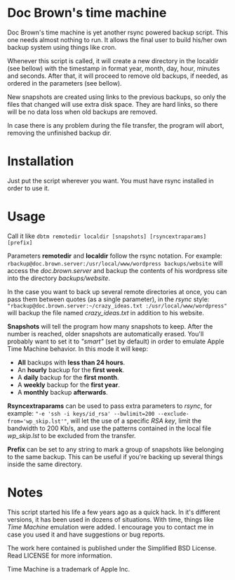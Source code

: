 # Doc Brown's time machine

Doc Brown's time machine is yet another rsync powered backup script. This one needs almost nothing to run. It allows the final user to build his/her own backup system using things like cron.

Whenever this script is called, it will create a new directory in the localdir (see bellow) with the timestamp in format year, month, day, hour, minutes and seconds. After that, it will proceed to remove old backups, if needed, as ordered in the parameters (see bellow).

New snapshots are created using links to the previous backups, so only the files that changed will use extra disk space. They are hard links, so there will be no data loss when old backups are removed.

In case there is any problem during the file transfer, the program will abort, removing the unfinished backup dir.

# Installation
Just put the script wherever you want. You must have rsync installed in order to use it.

# Usage
Call it like ```dbtm remotedir localdir [snapshots] [rsyncextraparams] [prefix]```

Parameters __remotedir__ and __localdir__ follow the rsync notation. For example:
```rbackup@doc.brown.server:/usr/local/www/wordpress backups/website``` will access the _doc.brown.server_ and backup the contents of his wordpress site into the directory _backups/website_.

In the case you want to back up several remote directories at once, you can pass them between quotes (as a single parameter), in the _rsync_ style:
```"rbackup@doc.brown.server:~/crazy_ideas.txt :/usr/local/www/wordpress"``` will backup the file named _crazy_ideas.txt_ in addition to his website.

__Snapshots__ will tell the program how many snapshots to keep. After the number is reached, older snapshots are automatically erased. You'll probably want to set it to _"smart"_ (set by default) in order to emulate Apple Time Machine behavior. In this mode it will keep:
- __All__ backups with __less than 24 hours__.
- An __hourly__ backup for the __first week__.
- A __daily__ backup for the __first month__.
- A __weekly__ backup for the __first year__.
- A __monthly__ backup __afterwards__.

__Rsyncextraparams__ can be used to pass extra parameters to _rsync_, for example:
```"-e 'ssh -i keys/id_rsa' --bwlimit=200 --exclude-from='wp_skip.lst'"```, will let the use of a specific _RSA key_, limit the bandwidth to 200 Kb/s, and use the patterns contained in the local file _wp_skip.lst_ to be excluded from the transfer.

__Prefix__ can be set to any string to mark a group of snapshots like belonging to the same backup. This can be useful if you're backing up several things inside the same directory.  

# Notes
This script started his life a few years ago as a quick hack. In it's different versions, it has been used in dozens of situations. With time, things like _Time Machine_ emulation were added. I encourage you to contact me in case you used it and have suggestions or bug reports.

The work here contained is published under the Simplified BSD License. Read LICENSE for more information.

Time Machine is a trademark of Apple Inc.
